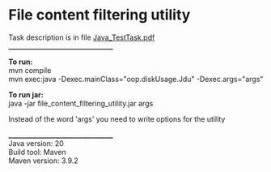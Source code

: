 # File content filtering utility
Task description is in file [Java_TestTask.pdf](https://github.com/nastyasteshchenko/file_content_filtering_utility/blob/main/Java_TestTask.pdf)  
**_______________________________**

**To run:**  
mvn compile  
mvn exec:java -Dexec.mainClass="oop.diskUsage.Jdu" -Dexec.args="args"  

**To run jar:**  
java -jar file_content_filtering_utility.jar args

Instead of the word 'args' you need to write options for the utility  

**_______________________________**  
Java version: 20  
Build tool: Maven  
Maven version: 3.9.2